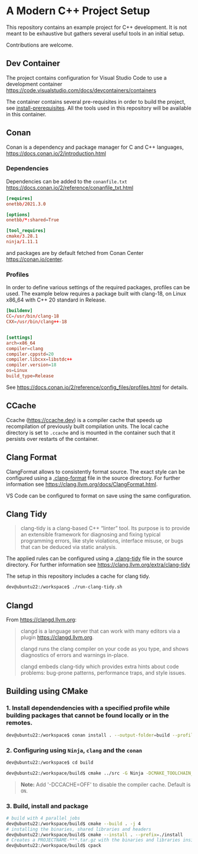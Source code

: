 # A Modern C++ Project Setup
This repository contains an example project for C++ development. It is not meant to be exhaustive but gathers several useful tools in an initial setup.


Contributions are welcome.


## Dev Container
The project contains configuration for Visual Studio Code to use a development container <https://code.visualstudio.com/docs/devcontainers/containers>

The container contains several pre-requisites in order to build the project, see [install-prerequisites](./.devcontainer/install-prerequisites.sh). All the tools used in this repository will be available in this container.

## Conan
Conan is a dependency and package manager for C and C++ languages, <https://docs.conan.io/2/introduction.html>

### Dependencies
Dependencies can be added to the `conanfile.txt` <https://docs.conan.io/2/reference/conanfile_txt.html>
```toml
[requires]
onetbb/2021.3.0

[options]
onetbb/*:shared=True

[tool_requires]
cmake/3.28.1
ninja/1.11.1
```

and packages are by default fetched from Conan Center <https://conan.io/center>.

### Profiles
In order to define various settings of the required packages, profiles can be used. The example below requires a package built with clang-18, on Linux x86_64 with C++ 20 standard in Release.

```toml
[buildenv]
CC=/usr/bin/clang-18
CXX=/usr/bin/clang++-18


[settings]
arch=x86_64
compiler=clang
compiler.cppstd=20
compiler.libcxx=libstdc++
compiler.version=18
os=Linux
build_type=Release
```

See <https://docs.conan.io/2/reference/config_files/profiles.html> for details.

## CCache
Ccache (<https://ccache.dev>) is a compiler cache that speeds up recompilation of previously built compilation units. The local cache directory is set to `.ccache` and is mounted in the container such that it persists over restarts of the container. 

## Clang Format
ClangFormat allows to consistently format source. The exact style can be configured using a [.clang-format](/src/.clang-format) file in the source directory. For further information see <https://clang.llvm.org/docs/ClangFormat.html>.

VS Code can be configured to format on save using the same configuration.

<!-- standalone script -->

## Clang Tidy
> clang-tidy is a clang-based C++ “linter” tool. Its purpose is to provide an extensible framework for diagnosing and fixing typical programming errors, like style violations, interface misuse, or bugs that can be deduced via static analysis. 

The applied rules can be configured using a [.clang-tidy](/src/.clang-tidy) file in the source directory. For further information see <https://clang.llvm.org/extra/clang-tidy>


The setup in this repository includes a cache for clang tidy. 

```bash
dev@ubuntu22:/workspace$ ./run-clang-tidy.sh
```
<!-- cache -->

## Clangd
From <https://clangd.llvm.org>:
> clangd is a language server that can work with many editors via a plugin  <https://clangd.llvm.org>.
> 
> clangd runs the clang compiler on your code as you type, and shows diagnostics of errors and warnings in-place.
>
> clangd embeds clang-tidy which provides extra hints about code problems: bug-prone patterns, performance traps, and style issues.

<!-- settings.json -->

## Building using CMake

### 1. Install dependendencies with a specified profile while building packages that cannot be found locally or in the remotes.

```bash
dev@ubuntu22:/workspace$ conan install . --output-folder=build --profile=profiles/ubuntu-22.04.clang.release.conan-profile --build=missing
```

### 2. Configuring using `Ninja`, `clang` and the `conan`

```bash
dev@ubuntu22:/workspace$ cd build

dev@ubuntu22:/workspace/build$ cmake ../src -G Ninja -DCMAKE_TOOLCHAIN_FILE=conan_toolchain.cmake -DCMAKE_BUILD_TYPE=Release -DCMAKE_CXX_COMPILER=/usr/bin/clang++-18
```
> **Note:** Add '-DCCACHE=OFF' to disable the compiler cache. Default is `ON`.

### 3. Build, install and package

```bash
# build with 4 parallel jobs
dev@ubuntu22:/workspace/build$ cmake --build . -j 4
# installing the binaries, shared libraries and headers
dev@ubuntu22:/workspace/build$ cmake --install . --prefix=./install 
# Creates a PROJECTNAME-***.tar.gz with the binaries and libraries inside
dev@ubuntu22:/workspace/build$ cpack
``` 